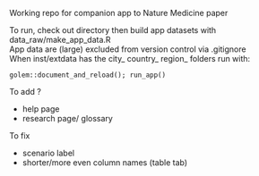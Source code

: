 Working repo for companion app to Nature Medicine paper  

To run, check out directory then build app datasets with data_raw/make_app_data.R  
App data are (large) excluded from version control via .gitignore  
When inst/extdata has the city_ country_ region_ folders run with:  

`golem::document_and_reload(); run_app()`

To add ?  

- help page
- research page/ glossary


To fix 

- scenario label
- shorter/more even column names (table tab)
